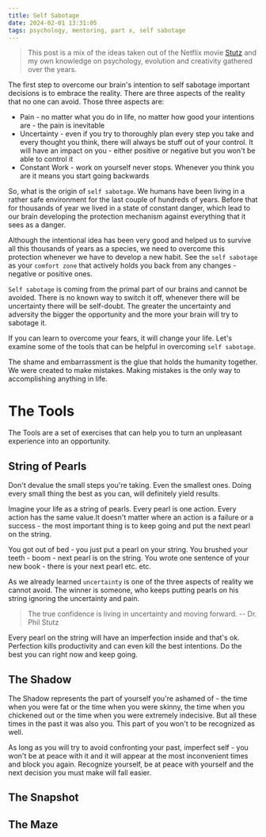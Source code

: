 ```yaml
---
title: Self Sabotage
date: 2024-02-01 13:31:05
tags: psychology, mentoring, part x, self sabotage
---
```


> This post is a mix of the ideas taken out of the Netflix movie [Stutz](https://www.netflix.com/tudum/stutz) and my own knowledge on psychology, evolution and creativity gathered over the years.

The first step to overcome our brain's intention to self sabotage important decisions is to embrace the reality. There are three aspects of the reality that no one can avoid. Those three aspects are:
- Pain - no matter what you do in life, no matter how good your intentions are - the pain is inevitable
- Uncertainty - even if you try to thoroughly plan every step you take and every thought you think, there will always be stuff out of your control. It will have an impact on you - either positive or negative but you won't be able to control it
- Constant Work - work on yourself never stops. Whenever you think you are it means you start going backwards

<!-- more -->

So, what is the origin of `self sabotage`. We humans have been living in a rather safe environment for the last couple of hundreds of years. Before that for thousands of year we lived in a state of constant danger, which lead to our brain developing the protection mechanism against everything that it sees as a danger.

Although the intentional idea has been very good and helped us to survive all this thousands of years as a species, we need to overcome this protection whenever we have to develop a new habit. See the `self sabotage` as your `comfort zone` that actively holds you back from any changes - negative or positive ones.

`Self sabotage` is coming from the primal part of our brains and cannot be avoided. There is no known way to switch it off, whenever there will be uncertainty there will be self-doubt. The greater the uncertainty and adversity the bigger the opportunity and the more your brain will try to sabotage it.

If you can learn to overcome your fears, it will change your life. Let's examine some of the tools that can be helpful in overcoming `self sabotage`.

The shame and embarrassment is the glue that holds the humanity together. We were created to make mistakes. Making mistakes is the only way to accomplishing anything in life.

# The Tools
The Tools are a set of exercises that can help you to turn an unpleasant experience into an opportunity.

## String of Pearls
Don't devalue the small steps you're taking. Even the smallest ones. Doing every small thing the best as you can, will definitely yield results.

Imagine your life as a string of pearls. Every pearl is one action. Every action has the same value.It doesn't matter where an action is a failure or a success - the most important thing is to keep going and put the next pearl on the string.

You got out of bed - you just put a pearl on your string. You brushed your teeth - boom - next pearl is on the string. You wrote one sentence of your new book - there is your next pearl etc. etc.

As we already learned `uncertainty` is one of the three aspects of reality we cannot avoid. The winner is someone, who keeps putting pearls on his string ignoring the uncertainty and pain.

> The true confidence is living in uncertainty and moving forward. -- Dr. Phil Stutz

Every pearl on the string will have an imperfection inside and that's ok. Perfection kills productivity and can even kill the best intentions. Do the best you can right now and keep going.

## The Shadow
The Shadow represents the part of yourself you're ashamed of - the time when you were fat or the time when you were skinny, the time when you chickened out or the time when you were extremely indecisive. But all these times in the past it was also you. This part of you won't to be recognized as well.

As long as you will try to avoid confronting your past, imperfect self - you won't be at peace with it and it will appear at the most inconvenient times and block you again. Recognize yourself, be at peace with yourself and the next decision you must make will fall easier.

## The Snapshot

## The Maze



